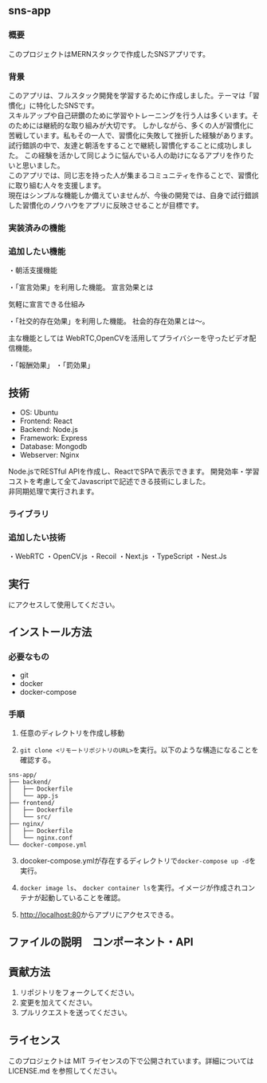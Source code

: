 ## sns-app

### 概要
このプロジェクトはMERNスタックで作成したSNSアプリです。

### 背景
このアプリは、フルスタック開発を学習するために作成しました。テーマは「習慣化」に特化したSNSです。  
スキルアップや自己研鑽のために学習やトレーニングを行う人は多くいます。そのためには継続的な取り組みが大切です。 
しかしながら、多くの人が習慣化に苦戦しています。私もその一人で、習慣化に失敗して挫折した経験があります。
試行錯誤の中で、友達と朝活をすることで継続し習慣化することに成功しました。
この経験を活かして同じように悩んでいる人の助けになるアプリを作りたいと思いました。  
このアプリでは、同じ志を持った人が集まるコミュニティを作ることで、習慣化に取り組む人々を支援します。  
現在はシンプルな機能しか備えていませんが、今後の開発では、自身で試行錯誤した習慣化のノウハウをアプリに反映させることが目標です。

### 実装済みの機能

### 追加したい機能

・朝活支援機能

・「宣言効果」を利用した機能。
宣言効果とは

気軽に宣言できる仕組み

・「社交的存在効果」を利用した機能。
社会的存在効果とは～。

主な機能としては
WebRTC,OpenCVを活用してプライバシーを守ったビデオ配信機能。


・「報酬効果」
・「罰効果」



## 技術

- OS: Ubuntu
- Frontend: React
- Backend: Node.js
- Framework: Express
- Database: Mongodb
- Webserver: Nginx

Node.jsでRESTful APIを作成し、ReactでSPAで表示できます。 
開発効率・学習コストを考慮して全てJavascriptで記述できる技術にしました。  
非同期処理で実行されます。

### ライブラリ

### 追加したい技術
・WebRTC
・OpenCV.js
・Recoil
・Next.js
・TypeScript
・Nest.Js

## 実行

<URL>にアクセスして使用してください。


## インストール方法

### 必要なもの

- git
- docker
- docker-compose

### 手順

1. 任意のディレクトリを作成し移動

2. `git clone <リモートリポジトリのURL>`を実行。以下のような構造になることを確認する。
```
sns-app/
├── backend/
│   ├── Dockerfile
│   └── app.js
├── frontend/
│   ├── Dockerfile
│   └── src/
├── nginx/
│   ├── Dockerfile
│   └── nginx.conf
└── docker-compose.yml
```
3. docoker-compose.ymlが存在するディレクトリで`docker-compose up -d`を実行。  

4. `docker image ls`、 `docker container ls`を実行。イメージが作成されコンテナが起動していることを確認。

3. <http://localhost:80>からアプリにアクセスできる。

## ファイルの説明　コンポーネント・API

## 貢献方法

1. リポジトリをフォークしてください。
2. 変更を加えてください。
3. プルリクエストを送ってください。

## ライセンス

このプロジェクトは MIT ライセンスの下で公開されています。詳細については LICENSE.md を参照してください。
